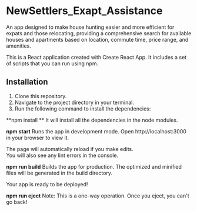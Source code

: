 # NewSettlers_Exapt_Assistance
An app designed to make house hunting easier and more efficient for expats and those relocating, providing a comprehensive search for available houses                and apartments based on location, commute time, price range, and amenities.

This is a React application created with Create React App. It includes a set of scripts that you can run using npm.

## Installation

1. Clone this repository.
2. Navigate to the project directory in your terminal.
3. Run the following command to install the dependencies:

**npm install **
It will install all the dependencies in the node modules.

**npm start**
Runs the app in development mode. Open http://localhost:3000 in your browser to view it.

The page will automatically reload if you make edits.<br>
You will also see any lint errors in the console.

**npm run build**
Builds the app for production. The optimized and minified files will be generated in the build directory.

Your app is ready to be deployed!

**npm run eject**
Note: This is a one-way operation. Once you eject, you can't go back!
